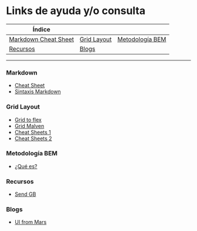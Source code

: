 # Links de ayuda y/o consulta

| Índice |    |    |
| -- | -- | -- |
| [Markdown Cheat Sheet](#id1) | [Grid Layout](#id2) | [Metodología BEM](#id3) |
| [Recursos](#id4) |  [Blogs](#id5)  |  |  |

***

### Markdown<a name="id1"></a>
* [Cheat Sheet](https://joedicastro.com/pages/markdown.html)
* [Sintaxis Markdown](https://markdown.es/sintaxis-markdown/)

### Grid Layout<a name="id2"></a>
* [Grid to flex](https://www.gridtoflex.com)
* [Grid Malven](http://grid.malven.co)
* [Cheat Sheets 1](https://rachelandrew.co.uk/css/cheatsheets/grid-fallbacks)
* [Cheat Sheets 2](https://www.paradigmadigital.com/wp-content/uploads/2018/12/flexboxCheatSheet-Online.pdf)

### Metodología BEM<a name="id3"></a>
* [¿Qué es?](https://blog.interactius.com/metodolog%C3%ADa-css-block-element-modifier-bem-f26e69d1de3)

### Recursos<a name="id4"></a>
* [Send GB](https://www.sendgb.com)

### Blogs<a name="id5"></a>
* [UI from Mars](https://www.uifrommars.com/blog/)
